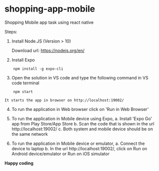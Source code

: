# shopping-app-mobile
Shopping Mobile app task using react native

Steps:
1. Install Node.JS (Version > 10)

    Download url: https://nodejs.org/en/

    
2. Install Expo
````
    npm install -g expo-cli
````
    
3. Open the solution in VS code and type the following command in VS code terminal
````
    npm start
````

    It starts the app in browser on http://localhost:19002/
    
4. To run the application in Web browser click on 'Run in Web Browser'

5. To run the application in Mobile device using Expo, 
      a. Install 'Expo Go' app from Play Store/App Store 
      b. Scan the code that is shown in the url http://localhost:19002/
      c. Both system and mobile device should be on the same network
      
6. To run the application in Mobile device or emulator, 
      a. Connect the device to laptop
      b. In the url http://localhost:19002/, click on Run on Android device/emulator or Run on iOS simulator 


************Happy coding************
      
      
